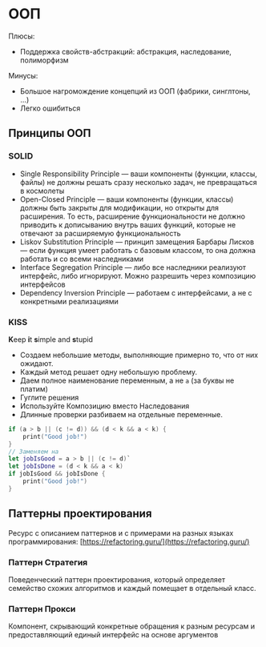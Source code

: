 # ООП

Плюсы:

* Поддержка свойств-абстракций: абстракция, наследование, полиморфизм

Минусы:

* Большое нагромождение концепций из ООП (фабрики, синглтоны, ...)&#x20;
* Легко ошибиться

## Принципы ООП

### SOLID

* Single Responsibility Principle — ваши компоненты (функции, классы, файлы) не должны решать сразу несколько задач, не превращаться в космолеты
* Open-Closed Principle — ваши компоненты (функции, классы) должны быть закрыты для модификации, но открыты для расширения. То есть, расширение функциональности не должно приводить к дописыванию внутрь ваших функций, которые не отвечают за расширяемую функциональность
* Liskov Substitution Principle — принцип замещения Барбары Лисков — если функция умеет работать с базовым классом, то она должна работать и со всеми наследниками
* Interface Segregation Principle — либо все наследники реализуют интерфейс, либо игнорируют. Можно разрешить через композицию интерфейсов
* Dependency Inversion Principle — работаем с интерфейсами, а не с конкретными реализациями

### KISS

**K**eep **i**t **s**imple and **s**tupid

* Создаем небольшие методы, выполняющие примерно то, что от них ожидают.&#x20;
* Каждый метод решает одну небольшую проблему.
* Даем полное наименование переменным, а не `a` (за буквы не платим)
* Гуглите решения
* Используйте Композицию вместо Наследования
* Длинные проверки разбиваем на отдельные переменные.

```swift
if (a > b || (c != d)) && (d < k && a < k) {
    print("Good job!")
}
// Заменяем на 
let jobIsGood = a > b || (c != d)`
let jobIsDone = (d < k && a < k)
if jobIsGood && jobIsDone {
    print("Good job!")
}
```

## Паттерны проектирования

Ресурс с описанием паттернов и с примерами на разных языках программирования: [https://refactoring.guru/](https://refactoring.guru/)

### Паттерн Стратегия

Поведенческий паттерн проектирования, который определяет семейство схожих алгоритмов и каждый помещает в отдельный класс.

### Паттерн Прокси

Компонент, скрывающий конкретные обращения к разным ресурсам и предоставляющий единый интерфейс на основе аргументов
